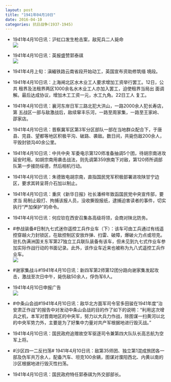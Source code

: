 ```yaml
---
layout: post
title: "1941年04月10日"
date: 2016-04-10
categories: 抗日战争(1937-1945)
---
```


<meta name="referrer" content="no-referrer" />

- 1941年4月10日讯：沪虹口发生枪击案，敌宪兵二人毙命 <br/><img src="https://ww2.sinaimg.cn/large/aca367d8jw1f2s034vjqmj20b50bh0tu.jpg" />

- 1941年4月10日讯：英报盛赞郭泰祺 <br/><img src="https://ww1.sinaimg.cn/large/aca367d8jw1f2rydp29wlj20fc0eb0w1.jpg" />

- 1941年4月上旬：滇緬铁路云南省段开始动工，英国宣布资助修筑缅 境段。 

- 1941年4月10日讯：上海闸北区水木业工人要求增加工资举行罢工。12日，公共 租界及法租界两区1000余名水木业工人亦加入罢工，迫使租界当局出 面调解。最后达成协议，增加木工工资一元，水工九角。22日工人 复工。 

- 1941年4月10日讯：襄河东岸日军三路北犯大洪山，一路2000余人犯长寿店，第 五战区一部与敌激战后，敌续窜丰乐河，一路至周家集，一路至王家岭、 邵家店。 

- 1941年4月10日讯：晋察冀军区第3军分区部队一部在当地群众配合下，于唐县、完县、望都等地区积极平沟、破路、袭敌。数日间，共毙伤敌200余人，平毁封锁沟40余公里。 

- 1941年4月10日讯：中共中央 军委电示第120师准备抽调5个团，待胡宗南进攻延安时用。如胡宗南用袭击战法，则先调第359旅南下对敌，第120师所调部队第一步接防绥德，然后相机行动。 

- 1941年4月10日讯：朱德致电胡宗南，直指国民党军积极部署进攻陕甘宁边区，要求其转呈蒋介石加以制止。 

- 1941年4月10日讯：重庆《新华日报》社长潘梓年致函国民党中央宣传部，要求当 局制止殴打、拘捕该报人员，没收撕毁报纸，逮捕迫害读者的事件，切实 执行“严加保护”的命令。 

- 1941年4月10日讯：何应钦在西安召集各高级将领，会商对陕北防务。 

- #参战装备#日制九七式迷你遥控工兵作业车（下）：该车可由工兵通过有线遥控穿越火力封锁区，在敌控制区安放炸弹、扫雷、破障，爆破火力点或坦克。驻扎伪满洲国关东军第27独立工兵联队装备有该车，但未见到九七式作业车参加实际作战行动的书面记录。此外，该作业车近来也被称为九八式遥控工兵作业车。 <br/><img src="https://ww2.sinaimg.cn/large/aca367d8jw1f2rdk4fa7aj20730clwfx.jpg" />

- #谢家集战斗#1941年4月10日讯：新四军第2师第12团分路向谢家集发起攻击，激战至次日中午，毙伤敌50余人，俘伪军6人。 

- 1941年4月10日申报广告 <br/><img src="https://ww2.sinaimg.cn/large/aca367d8jw1f2rbteo1cwj20g10bedip.jpg" />

- #中条山会战#1941年4月10日讯：敌华北方面军司令官多田骏在1941年度“治安肃正作战”的报告中对发动中条山会战的目的作了如下的说明：“利用这次增兵之机，本军对晋南地区的中央军，努力以大兵力作战，除图谋一扫黄河以北的中央军势力外，主要是为了好集中力量对共产军根据地进行毁灭战。” 

- 1941年4月10日讯：国民政府追赠故空军驱逐司令兼第四大队队长高志航为空军上将。 

- #沙区四一二反扫荡# 1941年4月10日讯：敌第35师团、独立第1混成旅团各一部及伪军共万余人，配备汽车、坦克100余辆，图谋对濮阳西北、内黄以南的沙区根据地进行毁灭性扫荡。 

- 1941年4月10日讯：国民政府特任郭泰祺为外交部部长。 

